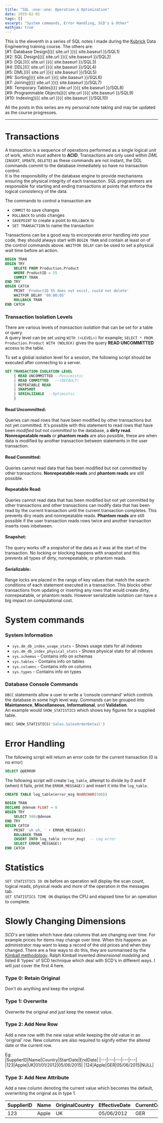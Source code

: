 ```yaml
---
title: "SQL :one::one: Operation & Optimization"
date: 2019-02-01
tags: []
excerpt: "System commands, Error Handling, SCD's & Other"
mathjax: true
---
```


This is the eleventh in a series of SQL notes I made during the [Kubrick](https://kubrickgroup.com/) Data Engineering training course. The others are:  
[#1: Database Design]({{ site.url }}{{ site.baseurl }}/SQL1)  
[#2: SQL Design]({{ site.url }}{{ site.baseurl }}/SQL2)  
[#3: DQL]({{ site.url }}{{ site.baseurl }}/SQL3)  
[#4: DDL]({{ site.url }}{{ site.baseurl }}/SQL4)  
[#5: DML]({{ site.url }}{{ site.baseurl }}/SQL5)  
[#6: Sorting]({{ site.url }}{{ site.baseurl }}/SQL6)  
[#7: Joining]({{ site.url }}{{ site.baseurl }}/SQL7)  
[#8: Temporary Tables]({{ site.url }}{{ site.baseurl }}/SQL8)  
[#9: Programmable Objects]({{ site.url }}{{ site.baseurl }}/SQL9)  
[#10: Indexing]({{ site.url }}{{ site.baseurl }}/SQL10)  

All the posts in this series are my personal note taking and may be updated as the course progresses.  

---
# Transactions
A transaction is a sequence of operations performed as a single logical unit of work, which must adhere to **ACID**. Transactions are only used within *DML* (`INSERT`, `UPDATE`, `DELETE`) as these commands are not instant, the DDL commands commit to the database immediately so have no transaction control.   
It is the responsibility of the database engine to provide mechanisms ensuring the physical integrity of each transaction. SQL programmers are responsible for starting and ending transactions at points that enforce the logical consistency of the data.  

The commands to control a transaction are  
- `COMMIT` to save changes  
- `ROLLBACK` to undo changes  
- `SAVEPOINT` to create a point to `ROLLBACK` to  
- `SET TRANSACTION` to name the transaction  

Transactions can be a good way to encorporate error handling into your code, they should always start with `BEGIN TRAN` and contain at least on of the control commands above. `WAITFOR DELAY` can be used to set a physical wait time before an action.   

```SQL
BEGIN TRAN
BEGIN TRY
	DELETE FROM Production.Product
	WHERE ProductID = 55
	COMMIT TRAN
END TRY
BEGIN CATCH
	PRINT 'ProductID 55 does not exist, could not delete'
	WAITFOR DELAY '00:00:05'
	ROLLBACK TRAN
END CATCH
```

### Transaction Isolation Levels
There are various levels of *transaction isolation* that can be set for a table or query.  
A query level can be set using `WITH (<LEVEL>)` for example; `SELECT * FROM Production.Product WITH (NOLOCK)` gives the query **READ UNCOMMITTED** access to the table.  
 
To set a global isolation level for a session, the following script should be executed after connecting to a server.  

```sql
SET TRANSACTION ISOLATION LEVEL 
    { READ UNCOMMITTED --Pessimistic 
    | READ COMMITTED   --(DEFAULT) 
    | REPEATABLE READ 
    | SNAPSHOT 
    | SERIALIZABLE  --Optimistic 
    }
```  

#### Read Uncommitted: 
Queries can read rows that have been modified by other transactions but not yet committed. It's possible with this statement to read rows that have been *modified* but not *committed* to the database, a **dirty read**. **Nonreapeatable reads** or **phantom reads** are also possible, these are when data is modified by another transaction between statements in the user transaction.

#### Read Committed: 
Queries cannot read data that has been modified but not committed by other transactions. **Nonrepeatable reads** and **phantom reads** are still possible. 

#### Repeatable Read: 
Queries cannot read data that has been modified but not yet committed by other transactions and other transactions can modify data that has been read by the current transaction until the current transaction completes. This prevents diry reads and nonrepeatable reads. **Phantom reads** are still possible if the user transaction reads rows twice and another transaction inserts rows inbetween.  

#### Snapshot: 
The query works off a *snapshot* of the data as it was at the start of the transaction. No locking or blocking happens with snapshot and this prevents all types of dirty, nonrepeatable, or phantom reads. 

#### Serializable: 
Range locks are placed in the range of key values that match the search conditions of each statement executed in a transaction. This blocks other transactions from updating or inserting any rows that would create dirty, nonrepeatable, or phantom reads. However serializable isolation can have a big impact on computational cost.  


# System commands  
### System Information  
- `sys.dm_db_index_usage_stats` - Shows usage stats for all indexes  
- `sys.dm_db_index_physical_stats` - Shows physical stats for all indexes  
- `sys.schemas` - Contains info on schemas  
- `sys.tables` - Contains info on tables  
- `sys.columns` - Contains info on columns  
- `sys.types` - Contains info on types  

### Database Console Commands  
`DBCC` statements allow a user to write a ‘console command’ which controls the database in some high level way. Commands can be grouped into **Maintanence**, **Miscellaneous**, **Informational**, and **Validation**.  
An example would `SHOW_STATISTICS` which shows key figures for a supplied table.  
```SQL
DBCC SHOW_STATISTICS('Sales.SalesOrderDetail')
```  


# Error Handling  
The following script will return an error code for the current transaction (0 is no error)  

```SQL
SELECT @@ERROR
```  

The following script will create `log_table`, attempt to divide by 0 and if (when) it fails, print the `ERROR_MESSAGE()` and insert it into the `log_table`.  

```SQL
CREATE TABLE log_table(error_msg NVARCHAR(500))

BEGIN TRAN
DECLARE @denom FLOAT = 0
BEGIN TRY
	SELECT 500/@denom
END TRY
BEGIN CATCH
	PRINT 'uh oh, ' + ERROR_MESSAGE()  
	ROLLBACK TRAN
	INSERT INTO log_table (error_msg)  -- Log error
	SELECT ERROR_MESSAGE()
END CATCH
```  

# Statistics  
`SET STATISTICS IO ON` before an operation will display the scan count, logical reads, physical reads and more of the operation in the messages tab.  
`SET STATISTICS TIME ON` displays the CPU and elapsed time for an operation to complete.  

# Slowly Changing Dimensions  
*SCD's* are tables which have data columns that are changing over time. For example prices for items may change over time. When this happens an administrator may want to keep a record of the old prices and when they changed. There are a few ways to do this, they are summarised by the [Kimball methodology](https://www.kimballgroup.com/). Ralph Kimball invented *dimensional modeling* and listed 8 'types' of SCD technique which deal with SCD's in different ways. I will just cover the first 4 here.  

### Type 0: Retain Original  
Don't do anything and keep the original.  

### Type 1: Overwrite  
Overwrite the original and just keep the newest value. 

### Type 2: Add New Row  
Add a new row with the new value while keeping the old value in an 'original' row. New columns are also required to signify either the altered date or the current row. 

Eg:  
|SupplierID|Name|Country|StartDate|EndDate|
|---|---|---|---|---|
|123|Apple|UK|01/01/2012|05/06/2015|
|124|Apple|GER|05/06/2015|NULL|  

### Type 3: Add New Attribute  
Add a new column denoting the current value which becomes the default, overwriting the original as in type 1.  

|SupplierID|Name|OriginalCountry|EffectiveDate|CurrentCountry|
|---|---|---|---|---|
|123|Apple|UK|05/06/2012|GER|